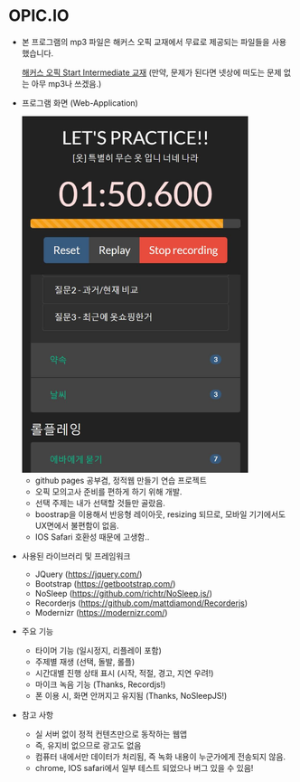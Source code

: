 # OPIC.IO

- 본 프로그램의 mp3 파일은 해커스 오픽 교재에서 무료로 제공되는 파일들을 사용했습니다.

    [해커스 오픽 Start Intermediate 교재](http://www.kyobobook.co.kr/product/detailViewKor.laf?ejkGb=KOR&mallGb=KOR&barcode=9791158551988&orderClick=LEa&Kc=)
    (만약, 문제가 된다면 넷상에 떠도는 문제 없는 아무 mp3나 쓰겠음.)
    
- 프로그램 화면 (Web-Application)

    <img src="./img/capture.jpg" width=400/>

    - github pages 공부겸, 정적웹 만들기 연습 프로젝트
    - 오픽 모의고사 준비를 편하게 하기 위해 개발.
    - 선택 주제는 내가 선택할 것들만 골랐음.
    - boostrap을 이용해서 반응형 레이아웃, resizing 되므로, 모바일 기기에서도 UX면에서 불편함이 없음.
    - IOS Safari 호환성 때문에 고생함..

- 사용된 라이브러리 및 프레임워크
    - JQuery (https://jquery.com/)
    - Bootstrap (https://getbootstrap.com/)
    - NoSleep (https://github.com/richtr/NoSleep.js/)
    - Recorderjs (https://github.com/mattdiamond/Recorderjs)
    - Modernizr (https://modernizr.com/)

- 주요 기능
    - 타이머 기능 (일시정지, 리플레이 포함)
    - 주제별 재생 (선택, 돌발, 롤플)
    - 시간대별 진행 상태 표시 (시작, 적절, 경고, 지연 우려!)
    - 마이크 녹음 기능 (Thanks, Recordjs!)
    - 폰 이용 시, 화면 안꺼지고 유지됨 (Thanks, NoSleepJS!)
 
- 참고 사항
    - 실 서버 없이 정적 컨텐츠만으로 동작하는 웹앱
    - 즉, 유지비 없으므로 광고도 없음
    - 컴퓨터 내에서만 데이터가 처리됨, 즉 녹화 내용이 누군가에게 전송되지 않음.
    - chrome, IOS safari에서 일부 테스트 되었으나 버그 있을 수 있음!
